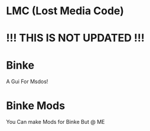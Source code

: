 # LMC (Lost Media Code)
# !!! THIS IS NOT UPDATED !!!

# Binke
A Gui For Msdos!

# Binke Mods
You Can make Mods for Binke But @ ME
